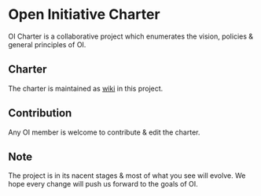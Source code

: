 # Open Initiative Charter

OI Charter is a collaborative project which enumerates the vision, policies & general principles of OI.

## Charter

The charter is maintained as [wiki][wiki] in this project.

## Contribution

Any OI member is welcome to contribute & edit the charter.

## Note

The project is in its nacent stages & most of what you see will evolve. We hope every change will push us forward to the goals of OI.

[wiki]: https://github.com/OpenInitiative/Charter/wiki
